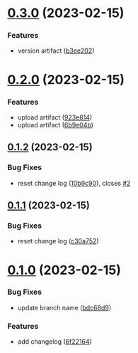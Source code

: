 # [0.3.0](https://github.com/Foggy-J/greetings-ci/compare/v0.2.0...v0.3.0) (2023-02-15)


### Features

* version artifact ([b3ee202](https://github.com/Foggy-J/greetings-ci/commit/b3ee2023f6a509c86330ffbd5c0953ebed528180))



# [0.2.0](https://github.com/Foggy-J/greetings-ci/compare/v0.1.2...v0.2.0) (2023-02-15)


### Features

* upload artifact ([923e814](https://github.com/Foggy-J/greetings-ci/commit/923e814fee9d913bda56733251e80b4ca37b0bd8))
* upload artifact ([6b9e04b](https://github.com/Foggy-J/greetings-ci/commit/6b9e04bf66127e03a4e5b48eb4641e313dcb5161))



## [0.1.2](https://github.com/Foggy-J/greetings-ci/compare/v0.1.1...v0.1.2) (2023-02-15)


### Bug Fixes

* reset change log ([10b9c90](https://github.com/Foggy-J/greetings-ci/commit/10b9c904cf9f51cf186db226808624d0e5d69d45)), closes [#2](https://github.com/Foggy-J/greetings-ci/issues/2)



## [0.1.1](https://github.com/Foggy-J/greetings-ci/compare/v0.1.0...v0.1.1) (2023-02-15)


### Bug Fixes

* reset change log ([c30a752](https://github.com/Foggy-J/greetings-ci/commit/c30a75281e282eeae7fa64c20ad72b50e6af7e49))



# [0.1.0](https://github.com/Foggy-J/greetings-ci/compare/6f22164b20100e63ab27e9ef5cd3024a70b0762a...v0.1.0) (2023-02-15)


### Bug Fixes

* update branch name ([bdc68d9](https://github.com/Foggy-J/greetings-ci/commit/bdc68d9221a77fb39f6e0f51715a953ab7d22fae))


### Features

* add changelog ([6f22164](https://github.com/Foggy-J/greetings-ci/commit/6f22164b20100e63ab27e9ef5cd3024a70b0762a))



